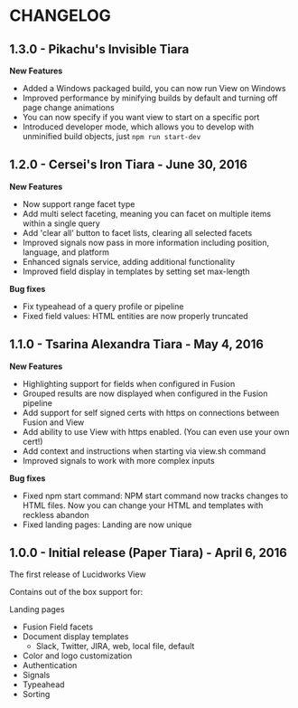 # CHANGELOG

## 1.3.0 - Pikachu's Invisible Tiara
**New Features**
* Added a Windows packaged build, you can now run View on Windows
* Improved performance by minifying builds by default and turning off page change animations
* You can now specify if you want view to start on a specific port
* Introduced developer mode, which allows you to develop with unminified build objects, just ```npm run start-dev```

## 1.2.0 - Cersei's Iron Tiara - June 30, 2016
**New Features**
* Now support range facet type
* Add multi select faceting, meaning you can facet on multiple items within a single query
* Add 'clear all' button to facet lists, clearing all selected facets
* Improved signals now pass in more information including position, language, and platform
* Enhanced signals service, adding additional functionality
* Improved field display in templates by setting set max-length

**Bug fixes**
* Fix typeahead of a query profile or pipeline
* Fixed field values: HTML entities are now properly truncated

## 1.1.0 - Tsarina Alexandra Tiara - May 4, 2016
**New Features**
* Highlighting support for fields when configured in Fusion
* Grouped results are now displayed when configured in the Fusion pipeline
* Add support for self signed certs with https on connections between Fusion and View
* Add ability to use View with https enabled. (You can even use your own cert!)
* Add context and instructions when starting via view.sh command
* Improved signals to work with more complex inputs

**Bug fixes**
* Fixed npm start command:   NPM start command now tracks changes to HTML files. Now you can change your HTML and templates with reckless abandon
* Fixed landing pages: Landing are now unique

## 1.0.0 - Initial release (Paper Tiara) - April 6, 2016

The first release of Lucidworks View

Contains out of the box support for:

Landing pages
- Fusion Field facets
- Document display templates
  - Slack, Twitter, JIRA, web, local file, default
- Color and logo customization
- Authentication
- Signals
- Typeahead
- Sorting
